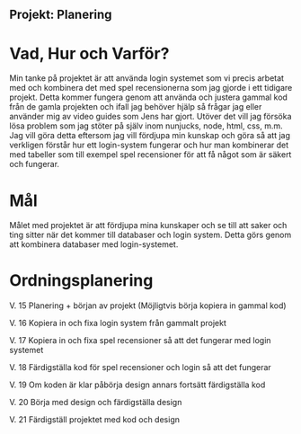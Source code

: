 ## Projekt: Planering

# Vad, Hur och Varför?

Min tanke på projektet är att använda login systemet som vi precis arbetat med och kombinera det med spel recensionerna som jag gjorde i ett tidigare projekt. Detta kommer fungera genom att använda och justera gammal kod från de gamla projekten och ifall jag behöver hjälp så frågar jag eller använder mig av video guides som Jens har gjort. Utöver det vill jag försöka lösa problem som jag stöter på själv inom nunjucks, node, html, css, m.m. Jag vill göra detta eftersom jag vill fördjupa min kunskap och göra så att jag verkligen förstår hur ett login-system fungerar och hur man kombinerar det med tabeller som till exempel spel recensioner för att få något som är säkert och fungerar. 

# Mål

Målet med projektet är att fördjupa mina kunskaper och se till att saker och ting sitter när det kommer till databaser och login system. Detta görs genom att kombinera databaser med login-systemet.

# Ordningsplanering

V. 15
Planering + början av projekt (Möjligtvis börja kopiera in gammal kod)

V. 16
Kopiera in och fixa login system från gammalt projekt

V. 17
Kopiera in och fixa spel recensioner så att det fungerar med login systemet

V. 18
Färdigställa kod för spel recensioner och login så att det fungerar

V. 19
Om koden är klar påbörja design annars fortsätt färdigställa kod

V. 20
Börja med design och färdigställa design

V. 21
Färdigställ projektet med kod och design
